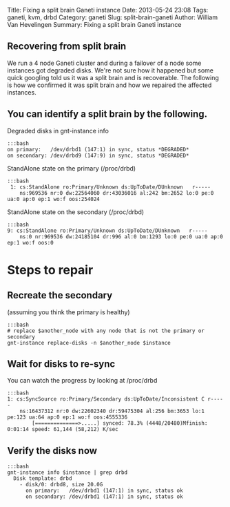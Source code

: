 Title: Fixing a split brain Ganeti instance
Date: 2013-05-24 23:08
Tags: ganeti, kvm, drbd
Category: ganeti
Slug: split-brain-ganeti
Author: William Van Hevelingen
Summary: Fixing a split brain Ganeti instance

Recovering from split brain
---------------------------

We run a 4 node Ganeti cluster and during a failover of a node some instances got degraded disks. We're not sure how it happened but some quick googling told us it was a split brain and is recoverable. The following is how we confirmed it was split brain and how we repaired the affected instances.

You can identify a split brain by the following.
------------------------------------------------

Degraded disks in gnt-instance info

    :::bash
    on primary:   /dev/drbd1 (147:1) in sync, status *DEGRADED*
    on secondary: /dev/drbd9 (147:9) in sync, status *DEGRADED*

StandAlone state on the primary (/proc/drbd)

    :::bash
     1: cs:StandAlone ro:Primary/Unknown ds:UpToDate/DUnknown   r-----
        ns:969536 nr:0 dw:22564060 dr:43036016 al:242 bm:2652 lo:0 pe:0 ua:0 ap:0 ep:1 wo:f oos:254024

StandAlone state on the secondary (/proc/drbd)

    :::bash
    9: cs:StandAlone ro:Primary/Unknown ds:UpToDate/DUnknown   r-----
        ns:0 nr:969536 dw:24185104 dr:996 al:0 bm:1293 lo:0 pe:0 ua:0 ap:0 ep:1 wo:f oos:0

Steps to repair
===============

Recreate the secondary
----------------------

(assuming you think the primary is healthy)

    :::bash
    # replace $another_node with any node that is not the primary or secondary
    gnt-instance replace-disks -n $another_node $instance

Wait for disks to re-sync
------------------------

You can watch the progress by looking at /proc/drbd

    :::bash
    1: cs:SyncSource ro:Primary/Secondary ds:UpToDate/Inconsistent C r-----
        ns:16437312 nr:0 dw:22602340 dr:59475304 al:256 bm:3653 lo:1 pe:123 ua:64 ap:0 ep:1 wo:f oos:4555336
            [==============>.....] synced: 78.3% (4448/20480)Mfinish: 0:01:14 speed: 61,144 (58,212) K/sec

Verify the disks now
----------------

    :::bash
    gnt-instance info $instance | grep drbd
      Disk template: drbd
        - disk/0: drbd8, size 20.0G
          on primary:   /dev/drbd1 (147:1) in sync, status ok
          on secondary: /dev/drbd1 (147:1) in sync, status ok



